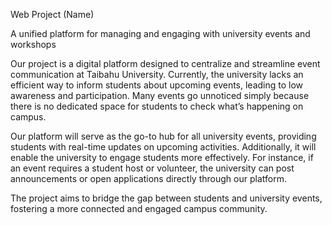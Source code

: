 Web Project (Name)

A unified platform for managing and engaging with university events and workshops

Our project is a digital platform designed to centralize and streamline event 
communication at Taibahu University. Currently, the university lacks an efficient way to 
inform students about upcoming events, leading to low awareness and participation. 
Many events go unnoticed simply because there is no dedicated space for students to 
check what’s happening on campus. 
 
Our platform will serve as the go-to hub for all university events, providing students 
with real-time updates on upcoming activities. Additionally, it will enable the university 
to engage students more effectively. For instance, if an event requires a student host or 
volunteer, the university can post announcements or open applications directly through 
our platform. 
 
The project aims to bridge the gap between students and university events, fostering a 
more connected and engaged campus community.
